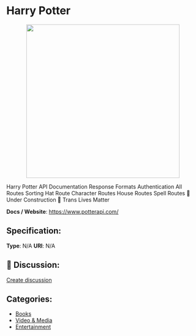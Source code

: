 # Harry Potter
<p align="center">
    <img width="400" src="https://raw.githubusercontent.com/apis-list/apis-list/main/apis/harry-potter/logo_256x256.png" />
</p>

Harry Potter API Documentation Response Formats Authentication All Routes Sorting Hat Route Character Routes House Routes Spell Routes 🚧 Under Construction 🚧 Trans Lives Matter

**Docs / Website**: https://www.potterapi.com/

## Specification:
**Type**:  N/A 
**URI**:  N/A 

## 💬 Discussion:
[Create discussion](https://github.com/apis-list/apis-list/discussions/new)

## Categories:
- [Books](https://github.com/apis-list/apis-list#books)
- [Video & Media](https://github.com/apis-list/apis-list#video-and-media)
- [Entertainment](https://github.com/apis-list/apis-list#entertainment)



